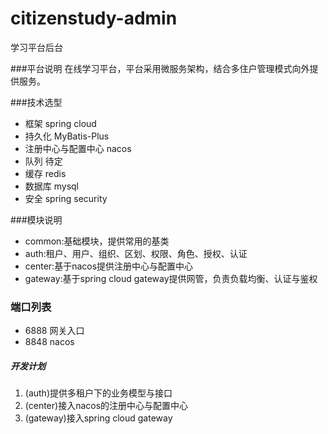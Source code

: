 # citizenstudy-admin
学习平台后台<br>


###平台说明 
在线学习平台，平台采用微服务架构，结合多住户管理模式向外提供服务。

###技术选型
* 框架 spring cloud<br>
* 持久化 MyBatis-Plus<br>
* 注册中心与配置中心  nacos<br>
* 队列 待定<br>
* 缓存 redis<br>
* 数据库 mysql<br>
* 安全 spring security<br>


###模块说明
* common:基础模块，提供常用的基类<br>
* auth:租户、用户、组织、区划、权限、角色、授权、认证<br>
* center:基于nacos提供注册中心与配置中心<br>
* gateway:基于spring cloud gateway提供网管，负责负载均衡、认证与鉴权<br>


### 端口列表
* 6888 网关入口
* 8848 nacos


##### 开发计划
1. (auth)提供多租户下的业务模型与接口
2. (center)接入nacos的注册中心与配置中心
3. (gateway)接入spring cloud gateway













